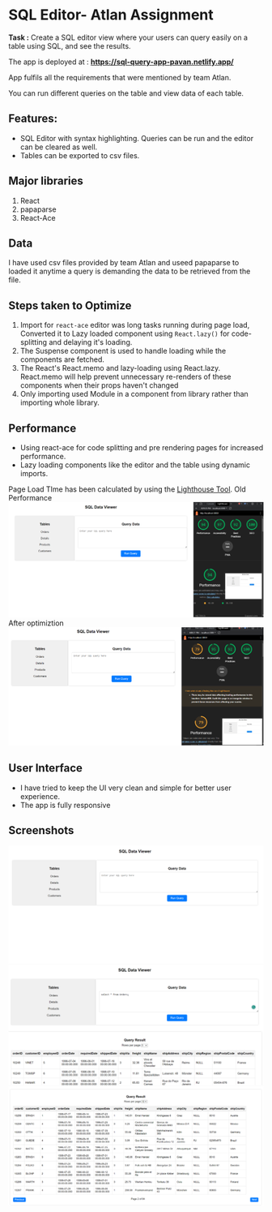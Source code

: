 # SQL Editor- Atlan Assignment

**Task :** Create a SQL editor view where your users can query easily on a table using SQL, and see the results.

The app is deployed at : **https://sql-query-app-pavan.netlify.app/**

App fulfils all the requirements that were mentioned by team Atlan.

You can run different queries on the table and view data of each table.

## Features:

- SQL Editor with syntax highlighting. Queries can be run and the editor can be cleared as well.
- Tables can be exported to csv files.

## Major libraries

1. React
2. papaparse
3. React-Ace

## Data

I have used csv files provided by team Atlan and useed papaparse to loaded it anytime a query is demanding the data to be retrieved from the file.

## Steps taken to Optimize

1. Import for `react-ace` editor was long tasks running during page load, Converted it to Lazy loaded component using `React.lazy()` for code-splitting and delaying it's loading.
2. The Suspense component is used to handle loading while the components are fetched.
3. The React's React.memo and lazy-loading using React.lazy. React.memo will help prevent unnecessary re-renders of these components when their props haven't changed
4. Only importing used Module in a component from library rather than importing whole library.

## Performance

- Using react-ace for code splitting and pre rendering pages for increased performance.
- Lazy loading components like the editor and the table using dynamic imports.

Page Load TIme has been calculated by using the [Lighthouse Tool](https://developers.google.com/web/tools/lighthouse).
Old Performance
![Lighthouse performance score](./src/Images/NewPerformance.png)
After optimiztion
![Lighthouse performance score](./src/Images/OldPerformance.png)

## User Interface

- I have tried to keep the UI very clean and simple for better user experience.
- The app is fully responsive

## Screenshots

![Home](./src/Images/Home.png)
![Query](./src/Images/Query.png)
![Result](./src/Images/Result.png)
